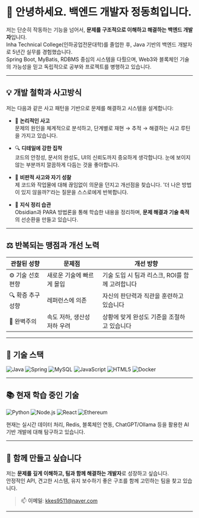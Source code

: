 <h1>👋 안녕하세요. 백엔드 개발자 정동희입니다.</h1>

저는 단순히 작동하는 기능을 넘어서, **문제를 구조적으로 이해하고 해결하는 백엔드 개발자**입니다.  
Inha Technical College(인하공업전문대학)를 졸업한 후, Java 기반의 백엔드 개발자로 5년간 실무를 경험했습니다.  
Spring Boot, MyBatis, RDBMS 중심의 시스템을 다뤘으며, Web3와 블록체인 기술의 가능성을 믿고 독립적으로 공부와 프로젝트를 병행하고 있습니다.

---

## 💡 개발 철학과 사고방식

저는 다음과 같은 사고 패턴을 기반으로 문제를 해결하고 시스템을 설계합니다:

- 🧩 **논리적인 사고**  
  문제의 원인을 체계적으로 분석하고, 단계별로 재현 → 추적 → 해결하는 사고 루틴을 가지고 있습니다.

- 🔍 **디테일에 강한 집착**  
  코드의 안정성, 문서의 완성도, UI의 신뢰도까지 중요하게 생각합니다. 눈에 보이지 않는 부분까지 깔끔하게 다듬는 것을 좋아합니다.

- 🔄 **비판적 사고와 자기 성찰**  
  제 코드와 작업물에 대해 끊임없이 의문을 던지고 개선점을 찾습니다. '더 나은 방법이 있지 않을까?'라는 질문을 스스로에게 반복합니다.

- 📘 **지식 정리 습관**  
  Obsidian과 PARA 방법론을 통해 학습한 내용을 정리하며, **문제 해결과 기술 축적**의 선순환을 만들고 있습니다.

---

## ⚖️ 반복되는 맹점과 개선 노력

| 관찰된 성향 | 문제점 | 개선 방향 |
|-------------|--------|------------|
| ⚙️ 기술 선호 편향 | 새로운 기술에 빠르게 몰입 | 기술 도입 시 팀과 리스크, ROI를 함께 고려합니다 |
| 🔍 확증 추구 성향 | 레퍼런스에 의존 | 자신의 판단력과 직관을 훈련하고 있습니다 |
| 🎯 완벽주의 | 속도 저하, 생산성 저하 우려 | 상황에 맞게 완성도 기준을 조절하고 있습니다 |

---

## 🔧 기술 스택

<img alt="Java" src="https://img.shields.io/badge/Java-007396.svg?&style=for-the-badge&logo=Java&logoColor=white"/>
<img alt="Spring" src="https://img.shields.io/badge/Spring-6DB33F.svg?&style=for-the-badge&logo=Spring&logoColor=white"/>
<img alt="MySQL" src="https://img.shields.io/badge/MySQL-4479A1.svg?&style=for-the-badge&logo=MySQL&logoColor=white"/>
<img alt="JavaScript" src="https://img.shields.io/badge/JavaScript-F7DF1E.svg?&style=for-the-badge&logo=JavaScript&logoColor=black"/>
<img alt="HTML5" src="https://img.shields.io/badge/HTML5-E34F26.svg?&style=for-the-badge&logo=HTML5&logoColor=white"/>
<img alt="Docker" src="https://img.shields.io/badge/Docker-2496ED.svg?&style=for-the-badge&logo=Docker&logoColor=white"/>

---

## 📚 현재 학습 중인 기술

<img alt="Python" src="https://img.shields.io/badge/Python-3776AB.svg?&style=for-the-badge&logo=Python&logoColor=white"/>
<img alt="Node.js" src="https://img.shields.io/badge/Node.js-339933.svg?&style=for-the-badge&logo=Node.js&logoColor=white"/>
<img alt="React" src="https://img.shields.io/badge/React-61DAFB.svg?&style=for-the-badge&logo=React&logoColor=white"/>
<img alt="Ethereum" src="https://img.shields.io/badge/Ethereum-3C3C3D.svg?&style=for-the-badge&logo=Ethereum&logoColor=white"/>

현재는 실시간 데이터 처리, Redis, 블록체인 연동, ChatGPT/Ollama 등을 활용한 AI 기반 개발에 대해 탐구하고 있습니다.

---

## 🤝 함께 만들고 싶습니다

저는 **문제를 깊게 이해하고, 팀과 함께 해결하는 개발자**로 성장하고 싶습니다.  
안정적인 API, 견고한 시스템, 유지 보수하기 좋은 구조를 함께 고민하는 팀을 찾고 있습니다.

> 📫 **이메일**: kkes9511@naver.com

---

<!-- GitHub 기본 주석 -->
<!--
**JoungDongHee/JoungDongHee** is a ✨ _special_ ✨ repository because its `README.md` (this file) appears on your GitHub profile.
-->

